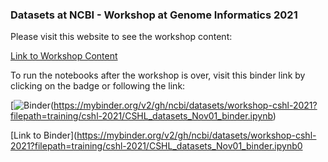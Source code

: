 ### Datasets at NCBI - Workshop at Genome Informatics 2021

Please visit this website to see the workshop content:

[Link to Workshop Content](https://ncbi.github.io/datasets/training/cshl-2021/)


To run the notebooks after the workshop is over, visit this binder link by clicking on the badge or following the link:


[![Binder](https://mybinder.org/badge_logo.svg)(https://mybinder.org/v2/gh/ncbi/datasets/workshop-cshl-2021?filepath=training/cshl-2021/CSHL_datasets_Nov01_binder.ipynb)

[Link to Binder](https://mybinder.org/v2/gh/ncbi/datasets/workshop-cshl-2021?filepath=training/cshl-2021/CSHL_datasets_Nov01_binder.ipynb0
